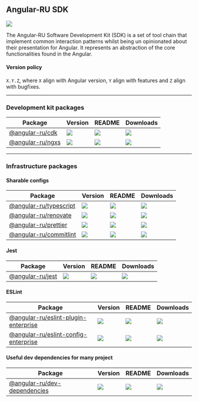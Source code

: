 ## Angular-RU SDK

[![](https://github.com/angular-ru/angular-ru-sdk/workflows/Angular-RU%20SDK%20CI/badge.svg)](https://github.com/Angular-RU/angular-ru-sdk/actions?query=workflow%3A%22Angular-RU+SDK+CI%22+branch%3Amaster)

The Angular-RU Software Development Kit (SDK) is a set of tool chain that implement common interaction patterns whilst
being un opinionated about their presentation for Angular. It represents an abstraction of the core functionalities
found in the Angular.

#### Version policy

`X.Y.Z`, where `X` align with Angular version, `Y` align with features and `Z` align with bugfixes.

---

### Development kit packages

| **Package**                                                    | **Version**                                                       | **README**                                                                     | **Downloads**                                                                                     |
| -------------------------------------------------------------- | ----------------------------------------------------------------- | ------------------------------------------------------------------------------ | ------------------------------------------------------------------------------------------------- |
| [@angular-ru/cdk](https://npmjs.com/package/@angular-ru/cdk)   | ![](https://img.shields.io/npm/v/%40angular-ru%2Fcdk/latest.svg)  | [![](https://img.shields.io/badge/README--green.svg)](packages/cdk/README.md)  | [![](https://img.shields.io/npm/dm/@angular-ru/cdk)](https://npmjs.com/package/@angular-ru/cdk)   |
| [@angular-ru/ngxs](https://npmjs.com/package/@angular-ru/ngxs) | ![](https://img.shields.io/npm/v/%40angular-ru%2Fngxs/latest.svg) | [![](https://img.shields.io/badge/README--green.svg)](packages/ngxs/README.md) | [![](https://img.shields.io/npm/dm/@angular-ru/ngxs)](https://npmjs.com/package/@angular-ru/ngxs) |

---

### Infrastructure packages

#### Sharable configs

| **Package**                                                                | **Version**                                                             | **README**                                                                            | **Downloads**                                                                                                 |
| -------------------------------------------------------------------------- | ----------------------------------------------------------------------- | ------------------------------------------------------------------------------------- | ------------------------------------------------------------------------------------------------------------- |
| [@angular-ru/typescript](https://npmjs.com/package/@angular-ru/typescript) | ![](https://img.shields.io/npm/v/%40angular-ru%2Ftypescript/latest.svg) | [![](https://img.shields.io/badge/README--green.svg)](dev-infra/typescript/README.md) | [![](https://img.shields.io/npm/dm/@angular-ru/typescript)](https://npmjs.com/package/@angular-ru/typescript) |
| [@angular-ru/renovate](https://npmjs.com/package/@angular-ru/renovate)     | ![](https://img.shields.io/npm/v/%40angular-ru%2Frenovate/latest.svg)   | [![](https://img.shields.io/badge/README--green.svg)](dev-infra/renovate/README.md)   | [![](https://img.shields.io/npm/dm/@angular-ru/renovate)](https://npmjs.com/package/@angular-ru/renovate)     |
| [@angular-ru/prettier](https://npmjs.com/package/@angular-ru/prettier)     | ![](https://img.shields.io/npm/v/%40angular-ru%2Fprettier/latest.svg)   | [![](https://img.shields.io/badge/README--green.svg)](dev-infra/prettier/README.md)   | [![](https://img.shields.io/npm/dm/@angular-ru/prettier)](https://npmjs.com/package/@angular-ru/prettier)     |
| [@angular-ru/commitlint](https://npmjs.com/package/@angular-ru/commitlint) | ![](https://img.shields.io/npm/v/%40angular-ru%2Fcommitlint/latest.svg) | [![](https://img.shields.io/badge/README--green.svg)](dev-infra/commitlint/README.md) | [![](https://img.shields.io/npm/dm/@angular-ru/commitlint)](https://npmjs.com/package/@angular-ru/commitlint) |

#### Jest

| **Package**                                                    | **Version**                                                       | **README**                                                                      | **Downloads**                                                                                     |
| -------------------------------------------------------------- | ----------------------------------------------------------------- | ------------------------------------------------------------------------------- | ------------------------------------------------------------------------------------------------- |
| [@angular-ru/jest](https://npmjs.com/package/@angular-ru/jest) | ![](https://img.shields.io/npm/v/%40angular-ru%2Fjest/latest.svg) | [![](https://img.shields.io/badge/README--green.svg)](dev-infra/jest/README.md) | [![](https://img.shields.io/npm/dm/@angular-ru/jest)](https://npmjs.com/package/@angular-ru/jest) |

#### ESLint

| **Package**                                                                                            | **Version**                                                                           | **README**                                                                                          | **Downloads**                                                                                                                             |
| ------------------------------------------------------------------------------------------------------ | ------------------------------------------------------------------------------------- | --------------------------------------------------------------------------------------------------- | ----------------------------------------------------------------------------------------------------------------------------------------- |
| [@angular-ru/eslint-plugin-enterprise](https://npmjs.com/package/@angular-ru/eslint-plugin-enterprise) | ![](https://img.shields.io/npm/v/%40angular-ru%2Feslint-plugin-enterprise/latest.svg) | [![](https://img.shields.io/badge/README--green.svg)](dev-infra/eslint-plugin-enterprise/README.md) | [![](https://img.shields.io/npm/dm/@angular-ru/eslint-plugin-enterprise)](https://npmjs.com/package/@angular-ru/eslint-plugin-enterprise) |
| [@angular-ru/eslint-config-enterprise](https://npmjs.com/package/@angular-ru/eslint-config-enterprise) | ![](https://img.shields.io/npm/v/%40angular-ru%2Feslint-config-enterprise/latest.svg) | [![](https://img.shields.io/badge/README--green.svg)](dev-infra/eslint-config-enterprise/README.md) | [![](https://img.shields.io/npm/dm/@angular-ru/eslint-config-enterprise)](https://npmjs.com/package/@angular-ru/eslint-config-enterprise) |

#### Useful dev dependencies for many project

| **Package**                                                                            | **Version**                                                                   | **README**                                                                                  | **Downloads**                                                                                                             |
| -------------------------------------------------------------------------------------- | ----------------------------------------------------------------------------- | ------------------------------------------------------------------------------------------- | ------------------------------------------------------------------------------------------------------------------------- |
| [@angular-ru/dev-dependencies](https://npmjs.com/package/@angular-ru/dev-dependencies) | ![](https://img.shields.io/npm/v/%40angular-ru%2Fdev-dependencies/latest.svg) | [![](https://img.shields.io/badge/README--green.svg)](dev-infra/dev-dependencies/README.md) | [![](https://img.shields.io/npm/dm/@angular-ru/dev-dependencies)](https://npmjs.com/package/@angular-ru/dev-dependencies) |

